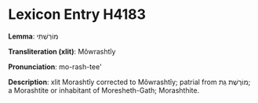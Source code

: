 # Lexicon Entry H4183

**Lemma**: מוֹרַשְׁתִּי

**Transliteration (xlit)**: Môwrashtîy

**Pronunciation**: mo-rash-tee'

**Description**:
xlit Morashtîy corrected to Môwrashtîy; patrial from מוֹרֶשֶׁת גַּת; a Morashtite or inhabitant of Moresheth-Gath; Morashthite.
